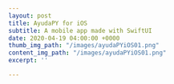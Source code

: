 ```yaml
---
layout: post
title: AyudaPY for iOS
subtitle: A mobile app made with SwiftUI
date: 2020-04-19 04:00:00 +0000
thumb_img_path: "/images/ayudaPYiOS01.png"
content_img_path: "/images/ayudaPYiOS01.png"
excerpt: ''

---
```

